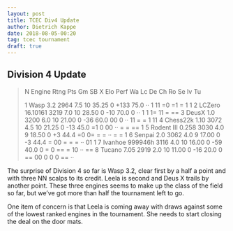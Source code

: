 ```yaml
---
layout: post
title: TCEC Div4 Update
author: Dietrich Kappe
date: 2018-08-05-00:20
tag: tcec tournament
draft: true
---
```


## Division 4 Update

>N Engine           Rtng Pts Gm    SB X  Elo Perf Wa Lc De Ch Ro Se Iv Tu
>
> 1 Wasp 3.2         2964 7.5 10 35.25 0 +133 75.0 ·· 1  11 =0 =1 =  1  1 
> 2 LCZero 16.10161  3219 7.0 10 28.50 0  -10 70.0 0  ·· 1  1  1= 11 =  ==
> 3 DeusX 1.0        3200 6.0 10 21.00 0  -36 60.0 00 0  ·· 11 =  =  1  11
> 4 Chess22k 1.10    3072 4.5 10 21.25 0  -13 45.0 =1 0  00 ·· =  =  == 1 
> 5 Rodent III 0.258 3030 4.0  9 18.50 0   +3 44.4 =0 0= =  =  ·· =  =  1 
> 6 Senpai 2.0       3062 4.0  9 17.00 0   -3 44.4 =  00 =  =  =  ·· 01 1 
> 7 Ivanhoe 999946h  3116 4.0 10 16.00 0  -59 40.0 0  =  0  == =  10 ·· ==
> 8 Tucano 7.05      2919 2.0 10 11.00 0  -16 20.0 0  == 00 0  0  0  == ··

The surprise of Division 4 so far is Wasp 3.2, clear first by a half a point and with three NN scalps
to its credit. Leela is second and Deus X trails by another point. These three engines seems to make up the class of the field so far, but we’ve got more than half the tournament left to go.

One item of concern is that Leela is coming away with draws against some of the lowest ranked engines in the tournament. She needs to start closing the deal on the door mats.
